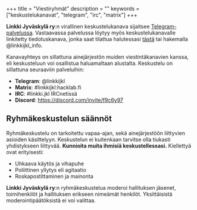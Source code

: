 +++
title = "Viestiryhmät"
description = ""
keywords = ["keskustelukanavat", "telegram", "irc", "matrix"]
+++


**Linkki Jyväskylä ry**:n virallinen keskustelukanava sijaitsee
[Telegram-palvelussa](https://t.me). Vastaavassa palvelussa löytyy myös
keskustelukanavalle linkitetty tiedotuskanava, jonka saat tilattua halutessasi
[tästä](https://t.me/linkkijkl_info) tai hakemalla @linkkijkl_info.

Kanavayhteys on sillattuna ainejärjestön muiden viestintäkanavien
kanssa, eli keskusteluun voi osallistua haluamaltaan
alustalta. Keskustelu on sillattuna seuraaviin palveluihin:

- **Telegram**: @linkkijkl
- **Matrix**: #linkkijkl:hacklab.fi
- **IRC**: #linkki.jkl IRCnetissä
- **Discord**: https://discord.com/invite/f9c6y97


## Ryhmäkeskustelun säännöt

Ryhmäkeskustelu on tarkoitettu vapaa-ajan, sekä ainejärjestöön
liittyvien asioiden käsittelyyn. Keskustelun ei kuitenkaan tarvitse
olla tiukasti yhdistykseen liittyvää. **Kunnioita muita ihmisiä
keskustellessasi.** Kiellettyä ovat erityisesti:

- Uhkaava käytös ja vihapuhe
- Poliittinen yllytys eli agitaatio
- Roskapostittaminen ja mainonta

**Linkki Jyväskylä ry**:n ryhmäkeskustelua moderoi hallituksen jäsenet,
toimihenkilöt ja hallituksen erikseen nimeämät henkilöt. Yksittäisistä
moderointipäätöksistä ei voi valittaa.
